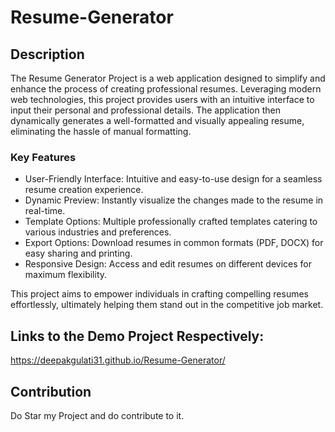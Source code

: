 # Resume-Generator
## Description

The Resume Generator Project is a web application designed to simplify and enhance the process of creating professional resumes. Leveraging modern web technologies, this project provides users with an intuitive interface to input their personal and professional details. The application then dynamically generates a well-formatted and visually appealing resume, eliminating the hassle of manual formatting.

### Key Features

- User-Friendly Interface: Intuitive and easy-to-use design for a seamless resume creation experience.
- Dynamic Preview: Instantly visualize the changes made to the resume in real-time.
- Template Options: Multiple professionally crafted templates catering to various industries and preferences.
- Export Options: Download resumes in common formats (PDF, DOCX) for easy sharing and printing.
- Responsive Design: Access and edit resumes on different devices for maximum flexibility.

This project aims to empower individuals in crafting compelling resumes effortlessly, ultimately helping them stand out in the competitive job market.


## Links to the Demo Project Respectively:
https://deepakgulati31.github.io/Resume-Generator/

## Contribution 
Do Star my Project and do contribute to it.
